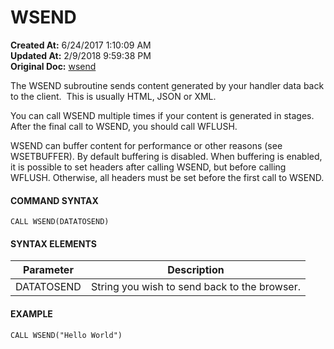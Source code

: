 # WSEND

**Created At:** 6/24/2017 1:10:09 AM  
**Updated At:** 2/9/2018 9:59:38 PM  
**Original Doc:** [wsend](https://docs.zumasys.com/36566-mv-connect-api/wsend)  


The WSEND subroutine sends content generated by your handler data back to the client.  This is usually HTML, JSON or XML.

You can call WSEND multiple times if your content is generated in stages. After the final call to WSEND, you should call WFLUSH.

WSEND can buffer content for performance or other reasons (see WSETBUFFER). By default buffering is disabled. When buffering is enabled, it is possible to set headers after calling WSEND, but before calling WFLUSH. Otherwise, all headers must be set before the first call to WSEND.

#### COMMAND SYNTAX

```
CALL WSEND(DATATOSEND)
```

#### SYNTAX ELEMENTS


| Parameter<br> | Description<br> |
| --- | --- |
| DATATOSEND<br> | String you wish to send back to the browser.<br> |


#### EXAMPLE

```
CALL WSEND("Hello World")
```

